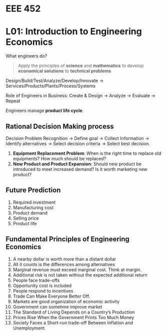 # EEE 452

# L01: Introduction to Engineering Economics

What engineers do?
> Apply the principles of **science** and **mathematics** to develop **economical solutions** to **technical problems**

Design/Build/Test/Analyze/Develop/Innovate -> Services/Products/Plants/Process/Systems

Role of Engineers in Business: Create & Design -> Analyze -> Evaluate -> Repeat

Engineers manage **product life cycle**.  

## Rational Decision Making process

Decision Problem Recognition -> Define goal -> Collect Information -> Identify alternatives -> Select decision criteria -> Select best decision.

1. **Equipment Replacement Problem**: When is the right time to replace old equipments? How much should be replaced?
1. **New Product and Product Expansion**: Should new product be introduced to meet increased demand? Is it worth marketing new product?

## Future Prediction

1. Required investment
1. Manufacturing cost
1. Product demand
1. Selling price
1. Product life


## Fundamental Principles of Engineering Economics

1. A nearby dollar is worth more than a distant dollar
1. All it counts is the differences among alternatives
1. Marginal revenue must exceed marginal cost. Think at margin.
1. Additional risk is not taken without the expected additional return
1. People face trade-offs
1. Opportunity cost is included
1. People respond to incentives
1. Trade Can Make Everyone Better Off.
1. Markets are good organization of economic activity
1. Government can sometime improve market
1. The Standard of Living Depends on a Country’s Production
1. Prices Rise When the Government Prints Too Much Money
1. Society Faces a Short-run trade-off Between Inflation and Unemployment.
